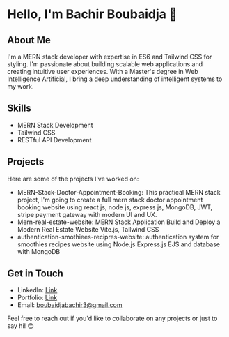 # Hello, I'm Bachir Boubaidja 👋

## About Me
I'm a MERN stack developer with expertise in ES6 and Tailwind CSS for styling. I'm passionate about building scalable web applications and creating intuitive user experiences. With a Master's degree in Web Intelligence Artificial, I bring a deep understanding of intelligent systems to my work.

## Skills
- MERN Stack Development
- Tailwind CSS
- RESTful API Development


## Projects
Here are some of the projects I've worked on:
- MERN-Stack-Doctor-Appointment-Booking: This practical MERN stack project, I'm going to create a full mern stack doctor appointment booking website using react js, node js,  express js, MongoDB, JWT,  stripe payment gateway with modern UI and UX.
- Mern-real-estate-website: MERN Stack Application Build and Deploy a Modern Real Estate Website Vite.js, Tailwind CSS
- authentication-smothiees-recipres-website: authentication system for smoothies recipes website using Node.js Express.js EJS and database with MongoDB

## Get in Touch
- LinkedIn: [Link](https://www.linkedin.com/in/boubaidja-mohamed-el-bachir-640074275/)
- Portfolio: [Link](https://portfolio-bachirs-projects.vercel.app)
- Email: boubaidjabachir3@gmail.com

Feel free to reach out if you'd like to collaborate on any projects or just to say hi! 😊
